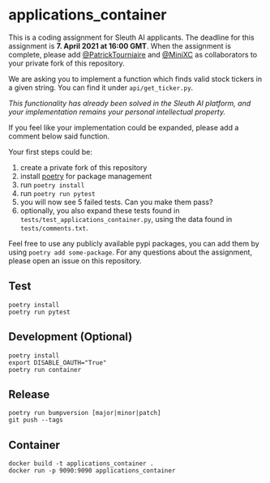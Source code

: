 # applications_container
This is a coding assignment for Sleuth AI applicants. The deadline for this assignment is **7. April 2021 at 16:00 GMT**.
When the assignment is complete, please add [@PatrickTourniaire](https://github.com/PatrickTourniaire) and [@MiniXC](https://github.com/MiniXC) as collaborators to your private fork of this repository.

We are asking you to implement a function which finds valid stock tickers in a given string.
You can find it under `api/get_ticker.py`.

*This functionality has already been solved in the Sleuth AI platform, and your implementation remains your personal intellectual property.*

If you feel like your implementation could be expanded, please add a comment below said function.

Your first steps could be:
1. create a private fork of this repository
2. install [poetry](https://pypi.org/project/poetry/) for package management
2. run `poetry install`
3. run `poetry run pytest`
4. you will now see 5 failed tests. Can you make them pass?
5. optionally, you also expand these tests found in `tests/test_applications_container.py`, using the data found in `tests/comments.txt`.

Feel free to use any publicly available pypi packages, you can add them by using `poetry add some-package`.
For any questions about the assignment, please open an issue on this repository.

## Test
````
poetry install
poetry run pytest
````

## Development (Optional)
````
poetry install
export DISABLE_OAUTH="True"
poetry run container
````

## Release
````
poetry run bumpversion [major|minor|patch]
git push --tags
````

## Container
````
docker build -t applications_container .
docker run -p 9090:9090 applications_container
````
